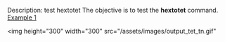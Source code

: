 Description: test hextotet
The objective is to test the **hextotet** command.
[Example 1](description_hextet.md)

<img height="300" width="300" src="/assets/images/output_tet_tn.gif"
